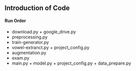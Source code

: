 <h2> Introduction of Code </h2>

<h4> Run Order </h4>
<ul type = 'disc'>
  <li>download.py + google_drive.py</li>
  <li>preprocessing.py</li>
  <li>train-generator.py</li>
  <li>vowel-extranct.py + project_config.py</li>
  <li>augmentation.py</li>
  <li>exam.py</li>
  <li>main.py + model.py + project_config.py + data_prepare.py</li>
</ul>
